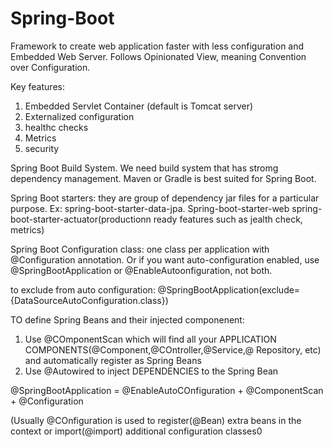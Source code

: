 # Spring-Boot
Framework to create web application faster with less configuration and Embedded Web Server.
Follows Opinionated View, meaning Convention over Configuration.

Key features:
1. Embedded Servlet Container (default is Tomcat server)
2. Externalized configuration
3. healthc checks
4. Metrics
5. security

Spring Boot Build System. We need build system that has stromg dependency management. Maven or Gradle is best suited for Spring Boot. 

Spring Boot starters: they are group of dependency jar files for a particular purpose. Ex: spring-boot-starter-data-jpa.
Spring-boot-starter-web
spring-boot-starter-actuator(productionn ready features such as jealth check, metrics)

Spring Boot Configuration class: one class per application with @Configuration annotation. Or if you want auto-configuration enabled, use @SpringBootApplication or @EnableAutoonfiguration, not both.

to exclude from auto configuration: @SpringBootApplication(exclude={DataSourceAutoConfiguration.class})

TO define Spring Beans and their injected componenent:
1. Use @COmponentScan which will find all your APPLICATION COMPONENTS(@Component,@COntroller,@Service,@ Repository, etc) and automatically register as Spring Beans
2. Use @Autowired to inject DEPENDENCIES to the Spring Bean

@SpringBootApplication = @EnableAutoCOnfiguration + @ComponentScan + @Configuration

(Usually @COnfiguration is used to register(@Bean) extra beans in the context or import(@import) additional configuration classes0





